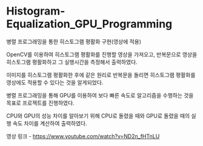 # Histogram-Equalization_GPU_Programming
병렬 프로그래밍을 통한 히스토그램 평활화 구현(영상에 적용)

OpenCV를 이용하여 히스토그램 평활화를 진행할 영상을 가져오고, 반복문으로 영상을 히스토그램 평활화하고 그 실행시간을 측정해서 출력하였다.     
     
이미지를 히스토그램 평활화한 후에 같은 원리로 반복문을 돌리면 히스토그램 평활화를 영상에도 적용할 수 있다는 것을 알게되었다.     
      
병렬 프로그래밍을 통해 GPU를 이용하여 보다 빠른 속도로 알고리즘을 수행하는 것을 목표로 프로젝트를 진행하였다.
     
CPU와 GPU의 성능 차이를 알아보기 위해 CPU로 돌렸을 때와 GPU로 돌렸을 때의 실행 속도 차이를 계산하여 출력하였다.

영상 링크 - https://www.youtube.com/watch?v=ND2n_fHTnLU
